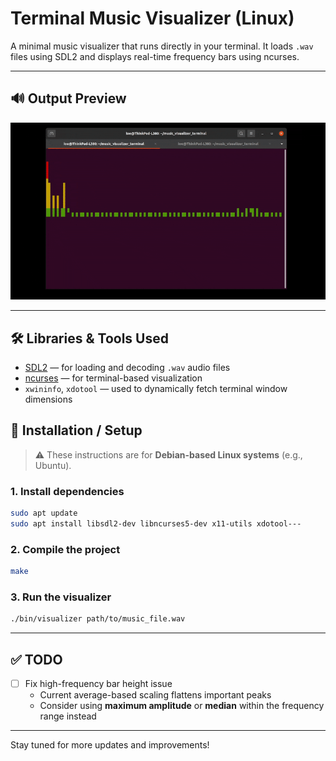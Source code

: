 # Terminal Music Visualizer (Linux)

A minimal music visualizer that runs directly in your terminal. It loads `.wav` files using SDL2 and displays real-time frequency bars using ncurses.

---
## 🔊 Output Preview

![Visualizer Preview](output_preview.gif)

---

## 🛠 Libraries & Tools Used

- [SDL2](https://www.libsdl.org/) — for loading and decoding `.wav` audio files  
- [ncurses](https://invisible-island.net/ncurses/) — for terminal-based visualization  
- `xwininfo`, `xdotool` — used to dynamically fetch terminal window dimensions

## 🧰 Installation / Setup

> ⚠️ These instructions are for **Debian-based Linux systems** (e.g., Ubuntu).

### 1. Install dependencies
```bash
sudo apt update
sudo apt install libsdl2-dev libncurses5-dev x11-utils xdotool---
```
### 2. Compile the project
```bash
make
```
### 3. Run the visualizer
```bash
./bin/visualizer path/to/music_file.wav
```
---

## ✅ TODO

- [ ] Fix high-frequency bar height issue  
   - Current average-based scaling flattens important peaks  
   - Consider using **maximum amplitude** or **median** within the frequency range instead  

---

Stay tuned for more updates and improvements!

